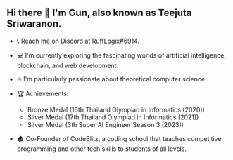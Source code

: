 ## Hi there 👋 I'm Gun, also known as Teejuta Sriwaranon.
- 📞 Reach me on Discord at RuffLogix#6914.

- 💻 I'm currently exploring the fascinating worlds of artificial intelligence, blockchain, and web development.

- 🔥 I'm particularly passionate about theoretical computer science.

- 🏆 Achievements:
   - Bronze Medal (16th Thailand Olympiad in Informatics (2020))
   - Silver Medal (17th Thailand Olympiad in Informatics (2021))
   - Silver Medal (3th Super AI Engineer Season 3 (2023))

- 🏠 Co-Founder of CodeBlitz, a coding school that teaches competitive programming and other tech skills to students of all levels.
